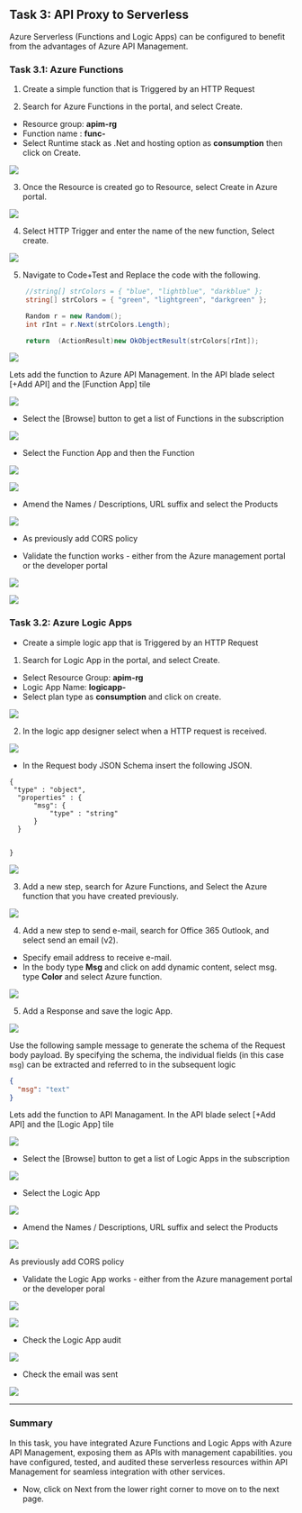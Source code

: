 ## Task 3: API Proxy to Serverless

Azure Serverless (Functions and Logic Apps) can be configured to benefit from the advantages of Azure API Management.

### Task 3.1: Azure Functions

1. Create a simple function that is Triggered by an HTTP Request

2. Search for Azure Functions in the portal, and select Create.
- Resource group: **apim-rg**
- Function name : **func-<inject key="Deployment ID" enableCopy="false" />**
- Select Runtime stack as .Net and hosting option as **consumption** then click on Create.

![](media/a.png)

3. Once the Resource is created go to Resource, select Create in Azure portal.

![](media/b.png)

4. Select HTTP Trigger and enter the name  of the new function, Select create.

![](media/c.png)

5. Navigate to Code+Test and Replace the code with the following.


```c#
    //string[] strColors = { "blue", "lightblue", "darkblue" };
    string[] strColors = { "green", "lightgreen", "darkgreen" };

    Random r = new Random();
    int rInt = r.Next(strColors.Length);

    return  (ActionResult)new OkObjectResult(strColors[rInt]);
```

![](media/c1.png)


Lets add the function to Azure API Management. In the API blade select [+Add API] and the [Function App] tile

![](media/05.png)

- Select the [Browse] button to get a list of Functions in the subscription

![](media/06.png)

- Select the Function App and then the Function

![](media/07.png)

![](media/08.png)

- Amend the Names / Descriptions, URL suffix and select the Products

![](media/09.png)

- As previously add CORS policy

- Validate the function works - either from the Azure management portal or the developer portal

![](media/10.png)

![](media/11.png)

### Task 3.2: Azure Logic Apps

- Create a simple logic app that is Triggered by an HTTP Request

1. Search for Logic App in the portal, and select Create.
- Select Resource Group: **apim-rg**
- Logic App Name: **logicapp-<inject key="Deployment ID" enableCopy="false" />**
- Select plan type as **consumption** and click on create.

![](media/d.png)

2. In the logic app designer select when a HTTP request is received.

![](media/e.png)

- In the Request body JSON Schema insert the following JSON.

```
{
 "type" : "object",
  "properties" : {
      "msg": {
          "type" : "string"
      }
  }


}
```

![](media/f.png)

3. Add a new step, search for Azure Functions, and Select the Azure function that you have created previously.

![](media/g.png)

4. Add a new step to send e-mail, search for Office 365 Outlook, and select send an email (v2). 

- Specify email address to receive e-mail.
- In the body type **Msg** and click on add dynamic content, select msg. type **Color** and select Azure function.

![](media/h.png)

5. Add a Response and save the logic App.

![](media/13.png)

Use the following sample message to generate the schema of the Request body payload.  By specifying the schema, the individual fields (in this case `msg`) can be extracted and referred to in the subsequent logic

```json
{
  "msg": "text"
}
```

Lets add the function to API Managament. In the API blade select [+Add API] and the [Logic App] tile

![](media/14.png)

- Select the [Browse] button to get a list of Logic Apps in the subscription

![](media/15.png)

- Select the Logic App

![](media/16.png)

- Amend the Names / Descriptions, URL suffix  and select the Products

![](media/17.png)

 As previously add CORS policy

- Validate the Logic App works - either from the Azure management portal or the developer poral

![](media/18.png)

![](media/19.png)

- Check the Logic App audit

![](media/20.png)

- Check the email was sent

![](media/21.png)

--- 
### Summary
In this task, you have integrated Azure Functions and Logic Apps with Azure API Management, exposing them as APIs with management capabilities. you have configured, tested, and audited these serverless resources within API Management for seamless integration with other services.
- Now, click on Next from the lower right corner to move on to the next page.
